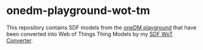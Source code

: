 # onedm-playground-wot-tm

This repository contains SDF models from the [oneDM playground](https://github.com/one-data-model/playground) that have been converted into Web of Things Thing Models by my [SDF WoT Converter](https://github.com/JKRhb/sdf-wot-converter-py).
